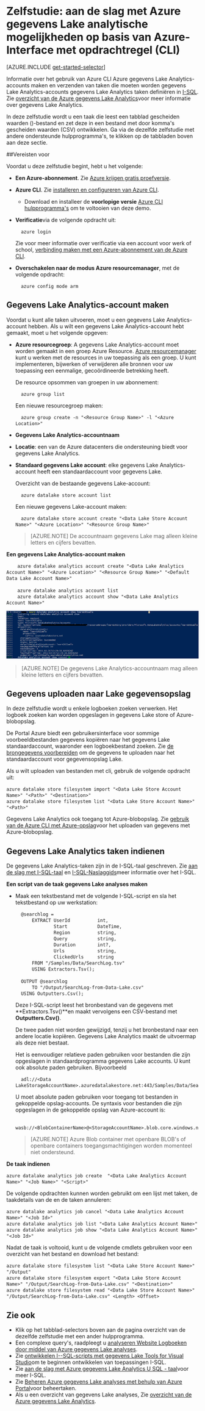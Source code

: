 <properties 
   pageTitle="Aan de slag met Azure gegevens Lake Analytics Azure-opdrachtregel | Microsoft Azure" 
   description="Informatie over het gebruik van de opdrachtregel Azure te maken van een account voor gegevensopslag Lake, maakt u een gegevens Lake Analytics-taak met I-SQL en de taak verstuurt. " 
   services="data-lake-analytics" 
   documentationCenter="" 
   authors="edmacauley" 
   manager="jhubbard" 
   editor="cgronlun"/>
 
<tags
   ms.service="data-lake-analytics"
   ms.devlang="na"
   ms.topic="hero-article"
   ms.tgt_pltfrm="na"
   ms.workload="big-data" 
   ms.date="05/16/2016"
   ms.author="edmaca"/>

# <a name="tutorial-get-started-with-azure-data-lake-analytics-using-azure-command-line-interface-cli"></a>Zelfstudie: aan de slag met Azure gegevens Lake analytische mogelijkheden op basis van Azure-Interface met opdrachtregel (CLI)

[AZURE.INCLUDE [get-started-selector](../../includes/data-lake-analytics-selector-get-started.md)]


Informatie over het gebruik van Azure CLI Azure gegevens Lake Analytics-accounts maken en verzenden van taken die moeten worden gegevens Lake Analytics-accounts gegevens Lake Analytics taken definiëren in [I-SQL](data-lake-analytics-u-sql-get-started.md). Zie [overzicht van de Azure gegevens Lake Analytics](data-lake-analytics-overview.md)voor meer informatie over gegevens Lake Analytics.

In deze zelfstudie wordt u een taak die leest een tabblad gescheiden waarden ()-bestand en zet deze in een bestand met door komma's gescheiden waarden (CSV) ontwikkelen. Ga via de dezelfde zelfstudie met andere ondersteunde hulpprogramma's, te klikken op de tabbladen boven aan deze sectie.

##<a name="prerequisites"></a>Vereisten voor

Voordat u deze zelfstudie begint, hebt u het volgende:

- **Een Azure-abonnement**. Zie [Azure krijgen gratis proefversie](https://azure.microsoft.com/pricing/free-trial/).
- **Azure CLI**. Zie [installeren en configureren van Azure CLI](../xplat-cli-install.md).
    - Download en installeer de **voorlopige versie** [Azure CLI hulpprogramma's](https://github.com/MicrosoftBigData/AzureDataLake/releases) om te voltooien van deze demo.
- **Verificatie**via de volgende opdracht uit:

        azure login
    Zie voor meer informatie over verificatie via een account voor werk of school, [verbinding maken met een Azure-abonnement van de Azure CLI](../xplat-cli-connect.md).
- **Overschakelen naar de modus Azure resourcemanager**, met de volgende opdracht:

        azure config mode arm
        
## <a name="create-data-lake-analytics-account"></a>Gegevens Lake Analytics-account maken

Voordat u kunt alle taken uitvoeren, moet u een gegevens Lake Analytics-account hebben. Als u wilt een gegevens Lake Analytics-account hebt gemaakt, moet u het volgende opgeven:

- **Azure resourcegroep**: A gegevens Lake Analytics-account moet worden gemaakt in een groep Azure Resource. [Azure resourcemanager](../azure-resource-manager/resource-group-overview.md) kunt u werken met de resources in uw toepassing als een groep. U kunt implementeren, bijwerken of verwijderen alle bronnen voor uw toepassing een eenmalige, gecoördineerde betrekking heeft.  

    De resource opsommen van groepen in uw abonnement:
    
        azure group list 
    
    Een nieuwe resourcegroep maken:

        azure group create -n "<Resource Group Name>" -l "<Azure Location>"

- **Gegevens Lake Analytics-accountnaam**
- **Locatie**: een van de Azure datacenters die ondersteuning biedt voor gegevens Lake Analytics.
- **Standaard gegevens Lake account**: elke gegevens Lake Analytics-account heeft een standaardaccount voor gegevens Lake.

    Overzicht van de bestaande gegevens Lake-account:
    
        azure datalake store account list

    Een nieuwe gegevens Lake-account maken:

        azure datalake store account create "<Data Lake Store Account Name>" "<Azure Location>" "<Resource Group Name>"

    > [AZURE.NOTE] De accountnaam gegevens Lake mag alleen kleine letters en cijfers bevatten.



**Een gegevens Lake Analytics-account maken**

        azure datalake analytics account create "<Data Lake Analytics Account Name>" "<Azure Location>" "<Resource Group Name>" "<Default Data Lake Account Name>"

        azure datalake analytics account list
        azure datalake analytics account show "<Data Lake Analytics Account Name>"          

![Gegevens Lake Analytics weergeven account](./media/data-lake-analytics-get-started-cli/data-lake-analytics-show-account-cli.png)

> [AZURE.NOTE] De gegevens Lake Analytics-accountnaam mag alleen kleine letters en cijfers bevatten.


## <a name="upload-data-to-data-lake-store"></a>Gegevens uploaden naar Lake gegevensopslag

In deze zelfstudie wordt u enkele logboeken zoeken verwerken.  Het logboek zoeken kan worden opgeslagen in gegevens Lake store of Azure-blobopslag. 

De Portal Azure biedt een gebruikersinterface voor sommige voorbeeldbestanden gegevens kopiëren naar het gegevens Lake standaardaccount, waaronder een logboekbestand zoeken. Zie [de brongegevens voorbereiden](data-lake-analytics-get-started-portal.md#prepare-source-data) om de gegevens te uploaden naar het standaardaccount voor gegevensopslag Lake.

Als u wilt uploaden van bestanden met cli, gebruik de volgende opdracht uit:

    azure datalake store filesystem import "<Data Lake Store Account Name>" "<Path>" "<Destination>"
    azure datalake store filesystem list "<Data Lake Store Account Name>" "<Path>"

Gegevens Lake Analytics ook toegang tot Azure-blobopslag.  Zie [gebruik van de Azure CLI met Azure-opslag](../storage/storage-azure-cli.md)voor het uploaden van gegevens met Azure-blobopslag.

## <a name="submit-data-lake-analytics-jobs"></a>Gegevens Lake Analytics taken indienen

De gegevens Lake Analytics-taken zijn in de I-SQL-taal geschreven. Zie [aan de slag met I-SQL-taal](data-lake-analytics-u-sql-get-started.md) en [I-SQL-Naslaggids](http://go.microsoft.com/fwlink/?LinkId=691348)meer informatie over het I-SQL.

**Een script van de taak gegevens Lake analyses maken**

- Maak een tekstbestand met de volgende I-SQL-script en sla het tekstbestand op uw werkstation:

        @searchlog =
            EXTRACT UserId          int,
                    Start           DateTime,
                    Region          string,
                    Query           string,
                    Duration        int?,
                    Urls            string,
                    ClickedUrls     string
            FROM "/Samples/Data/SearchLog.tsv"
            USING Extractors.Tsv();
        
        OUTPUT @searchlog   
            TO "/Output/SearchLog-from-Data-Lake.csv"
        USING Outputters.Csv();

    Deze I-SQL-script leest het bronbestand van de gegevens met **Extractors.Tsv()**en maakt vervolgens een CSV-bestand met **Outputters.Csv()**. 
    
    De twee paden niet worden gewijzigd, tenzij u het bronbestand naar een andere locatie kopiëren.  Gegevens Lake Analytics maakt de uitvoermap als deze niet bestaat.
    
    Het is eenvoudiger relatieve paden gebruiken voor bestanden die zijn opgeslagen in standaardprogramma gegevens Lake accounts. U kunt ook absolute paden gebruiken.  Bijvoorbeeld 
    
        adl://<Data LakeStorageAccountName>.azuredatalakestore.net:443/Samples/Data/SearchLog.tsv
        
    U moet absolute paden gebruiken voor toegang tot bestanden in gekoppelde opslag-accounts.  De syntaxis voor bestanden die zijn opgeslagen in de gekoppelde opslag van Azure-account is:
    
        wasb://<BlobContainerName>@<StorageAccountName>.blob.core.windows.net/Samples/Data/SearchLog.tsv

    >[AZURE.NOTE] Azure Blob container met openbare BLOB's of openbare containers toegangsmachtigingen worden momenteel niet ondersteund.      

    
**De taak indienen**


    azure datalake analytics job create  "<Data Lake Analytics Account Name>" "<Job Name>" "<Script>"
    
    
De volgende opdrachten kunnen worden gebruikt om een lijst met taken, de taakdetails van de en de taken annuleren:

    azure datalake analytics job cancel "<Data Lake Analytics Account Name>" "<Job Id>"
    azure datalake analytics job list "<Data Lake Analytics Account Name>"
    azure datalake analytics job show "<Data Lake Analytics Account Name>" "<Job Id>"

Nadat de taak is voltooid, kunt u de volgende cmdlets gebruiken voor een overzicht van het bestand en download het bestand:
    
    azure datalake store filesystem list "<Data Lake Store Account Name>" "/Output"
    azure datalake store filesystem export "<Data Lake Store Account Name>" "/Output/SearchLog-from-Data-Lake.csv" "<Destination>"
    azure datalake store filesystem read "<Data Lake Store Account Name>" "/Output/SearchLog-from-Data-Lake.csv" <Length> <Offset>

## <a name="see-also"></a>Zie ook

- Klik op het tabblad-selectors boven aan de pagina overzicht van de dezelfde zelfstudie met een ander hulpprogramma.
- Een complexe query's, raadpleegt u [analyseren Website Logboeken door middel van Azure gegevens Lake analyses](data-lake-analytics-analyze-weblogs.md).
- Zie [ontwikkelen I--SQL-scripts met gegevens Lake Tools for Visual Studio](data-lake-analytics-data-lake-tools-get-started.md)om te beginnen ontwikkelen van toepassingen I-SQL.
- Zie [aan de slag met Azure gegevens Lake Analytics U SQL - taal](data-lake-analytics-u-sql-get-started.md)voor meer I-SQL.
- Zie [Beheren Azure gegevens Lake analyses met behulp van Azure Portal](data-lake-analytics-manage-use-portal.md)voor beheertaken.
- Als u een overzicht van gegevens Lake analyses, Zie [overzicht van de Azure gegevens Lake Analytics](data-lake-analytics-overview.md).


